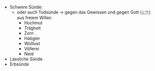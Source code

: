 + Schwere Sünde:
	+ oder auch Todsünde -> gegen das Gewissen und gegen Gott (🇱‍🇹) aus freiem Willen
		+ Hochmut
		+ Trägheit
		+ Zorn
		+ Habgier
		+ Wolllust
		+ Völlerei
		+ Neid
+ Lässliche Sünde
+ Erbsünde